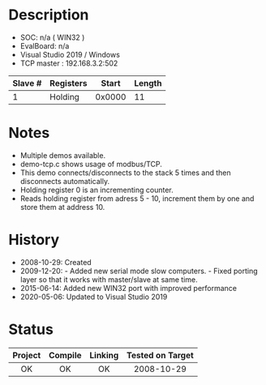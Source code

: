# Description

* SOC: n/a ( WIN32 )
* EvalBoard: n/a
* Visual Studio 2019 / Windows 
* TCP master : 192.168.3.2:502

|Slave  #| Registers | Start  | Length |
|--------|-----------|--------|--------| 
| 1      | Holding   | 0x0000 |   11   |



# Notes
* Multiple demos available.
* demo-tcp.c shows usage of modbus/TCP.
* This demo connects/disconnects to the stack 5 times and then disconnects automatically. 
* Holding register 0 is an incrementing counter.
* Reads holding register from adress 5 - 10, increment them by one and store them at address 10. 


# History
* 2008-10-29: Created
* 2009-12-20: - Added new serial mode slow computers.
              - Fixed porting layer so that it works with master/slave at same time.
* 2015-06-14: Added new WIN32 port with improved performance
* 2020-05-06: Updated to Visual Studio 2019
# Status

| Project | Compile | Linking | Tested on Target |
|:-------:|:-------:|:-------:|:----------------:|
| OK      |   OK    |   OK    |  2008-10-29      |
